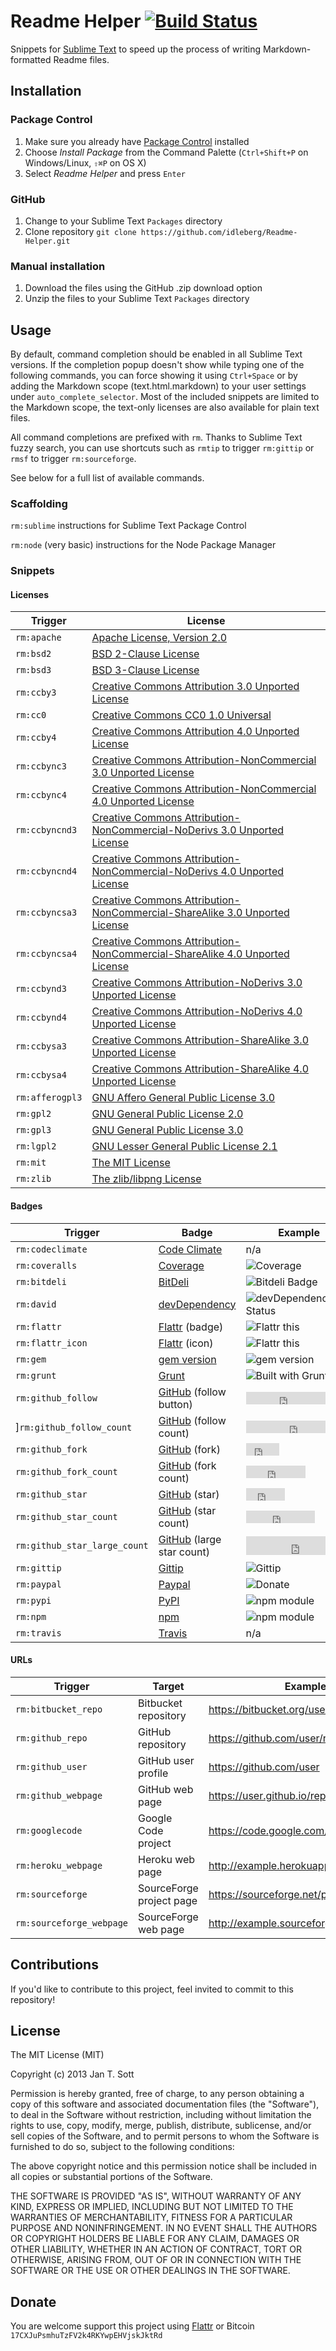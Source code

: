 # Readme Helper [![Build Status](https://secure.travis-ci.org/idleberg/Readme-Helper.png)](http://travis-ci.org/idleberg/Readme-Helper)

Snippets for [Sublime Text](http://www.sublimetext.com/) to speed up the process of writing Markdown-formatted Readme files.

## Installation

### Package Control

1. Make sure you already have [Package Control](http://wbond.net/sublime_packages/package_control/) installed
2. Choose *Install Package* from the Command Palette (`Ctrl+Shift+P` on Windows/Linux, `⇧⌘P` on OS X)
3. Select *Readme Helper* and press `Enter`

### GitHub

1. Change to your Sublime Text `Packages` directory
2. Clone repository `git clone https://github.com/idleberg/Readme-Helper.git`

### Manual installation

1. Download the files using the GitHub .zip download option
2. Unzip the files to your Sublime Text `Packages` directory

## Usage

By default, command completion should be enabled in all Sublime Text versions. If the completion popup doesn't show while typing one of the following commands, you can force showing it using `Ctrl+Space` or by adding the Markdown scope (text.html.markdown) to your user settings under `auto_complete_selector`. Most of the included snippets are limited to the Markdown scope, the text-only licenses are also available for plain text files.

All command completions are prefixed with `rm`. Thanks to Sublime Text fuzzy search, you can use shortcuts such as `rmtip` to trigger `rm:gittip` or `rmsf` to trigger `rm:sourceforge`.

See below for a full list of available commands.

### Scaffolding

`rm:sublime`
instructions for Sublime Text Package Control

`rm:node`
(very basic) instructions for the Node Package Manager

### Snippets

#### Licenses

Trigger         | License
----------------|--------
`rm:apache`     | [Apache License, Version 2.0](http://opensource.org/licenses/Apache-2.0)
`rm:bsd2`       | [BSD 2-Clause License](http://opensource.org/licenses/BSD-2-Clause)  
`rm:bsd3`       | [BSD 3-Clause License](http://opensource.org/licenses/BSD-3-Clause)
`rm:ccby3`      | [Creative Commons Attribution 3.0 Unported License](http://creativecommons.org/licenses/by/3.0/)
`rm:cc0`        | [Creative Commons CC0 1.0 Universal](http://creativecommons.org/publicdomain/zero/1.0/legalcode)
`rm:ccby4`      | [Creative Commons Attribution 4.0 Unported License](http://creativecommons.org/licenses/by/4.0/)
`rm:ccbync3`    | [Creative Commons Attribution-NonCommercial 3.0 Unported License](http://creativecommons.org/licenses/by-nc/3.0/)
`rm:ccbync4`    | [Creative Commons Attribution-NonCommercial 4.0 Unported License](http://creativecommons.org/licenses/by-nc/4.0/)
`rm:ccbyncnd3`  | [Creative Commons Attribution-NonCommercial-NoDerivs 3.0 Unported License](http://creativecommons.org/licenses/by-nc-nd/3.0/)
`rm:ccbyncnd4`  | [Creative Commons Attribution-NonCommercial-NoDerivs 4.0 Unported License](http://creativecommons.org/licenses/by-nc-nd/4.0/)
`rm:ccbyncsa3`  | [Creative Commons Attribution-NonCommercial-ShareAlike 3.0 Unported License](http://creativecommons.org/licenses/by-nc-sa/3.0/)
`rm:ccbyncsa4`  | [Creative Commons Attribution-NonCommercial-ShareAlike 4.0 Unported License](http://creativecommons.org/licenses/by-nc-sa/4.0/)
`rm:ccbynd3`    | [Creative Commons Attribution-NoDerivs 3.0 Unported License](http://creativecommons.org/licenses/by-nd/3.0/)
`rm:ccbynd4`    | [Creative Commons Attribution-NoDerivs 4.0 Unported License](http://creativecommons.org/licenses/by-nd/4.0/)
`rm:ccbysa3`    | [Creative Commons Attribution-ShareAlike 3.0 Unported License](http://creativecommons.org/licenses/by-sa/3.0/)
`rm:ccbysa4`    | [Creative Commons Attribution-ShareAlike 4.0 Unported License](http://creativecommons.org/licenses/by-sa/4.0/)
`rm:afferogpl3` | [GNU Affero General Public License 3.0](http://opensource.org/licenses/AGPL-3.0)
`rm:gpl2`       | [GNU General Public License 2.0](http://opensource.org/licenses/GPL-2.0)
`rm:gpl3`       | [GNU General Public License 3.0](http://opensource.org/licenses/GPL-3.0)
`rm:lgpl2`      | [GNU Lesser General Public License 2.1](http://opensource.org/licenses/LGPL-2.1)
`rm:mit`        | [The MIT License](http://opensource.org/licenses/MIT)
`rm:zlib`       | [The zlib/libpng License](http://opensource.org/licenses/Zlib)

#### Badges

Trigger                       | Badge                                           | Example
------------------------------|-------------------------------------------------|--------
`rm:codeclimate`              | [Code Climate](https://coveralls.io/)            | n/a
`rm:coveralls`                | [Coverage](https://coveralls.io/)               | ![Coverage](https://s3.amazonaws.com/assets.coveralls.io/badges/coveralls_100.png)
`rm:bitdeli`                  | [BitDeli](https://bitdeli.com/)                 | ![Bitdeli Badge](https://d2weczhvl823v0.cloudfront.net/idleberg/readme-helper/trend.png)
`rm:david`                    | [devDependency](https://david-dm.org/)          | ![devDependency Status](https://david-dm.org/idleberg/Readme-Helper/dev-status.png)
`rm:flattr`                   | [Flattr](http://flattr.com/) (badge)            | ![Flattr this](https://api.flattr.com/button/flattr-badge-large.png)
`rm:flattr_icon`              | [Flattr](http://flattr.com/) (icon)             | ![Flattr this](https://flattr.com/_img/icons/flattr_logo_16.png)
`rm:gem`                      | [gem version](http://badge.fury.io/)            | ![gem version](https://badge.fury.io/rb/gem.png)
`rm:grunt`                    | [Grunt](http://gruntjs.com/)                    | ![Built with Grunt](https://cdn.gruntjs.com/builtwith.png)
`rm:github_follow`            | [GitHub](http://ghbtns.com/) (follow button)    | <iframe src="http://ghbtns.com/github-btn.html?user=idleberg&type=follow" allowtransparency="true" frameborder="0" scrolling="0" width="132" height="20"></iframe>
]`rm:github_follow_count`     | [GitHub](http://ghbtns.com/) (follow count)     | <iframe src="http://ghbtns.com/github-btn.html?user=idleberg&type=follow&count=true" allowtransparency="true" frameborder="0" scrolling="0" width="165" height="20"></iframe>
`rm:github_fork`              | [GitHub](http://ghbtns.com/) (fork)             | <iframe src="http://ghbtns.com/github-btn.html?user=idleberg&repo=Readme-Helper&type=fork" allowtransparency="true" frameborder="0" scrolling="0" width="53" height="20"></iframe>
`rm:github_fork_count`        | [GitHub](http://ghbtns.com/) (fork count)       | <iframe src="http://ghbtns.com/github-btn.html?user=idleberg&repo=Readme-Helper&type=fork&count=true" allowtransparency="true" frameborder="0" scrolling="0" width="95" height="20"></iframe>
`rm:github_star`              | [GitHub](http://ghbtns.com/) (star)             | <iframe src="http://ghbtns.com/github-btn.html?user=idleberg&repo=github-buttons&type=watch" allowtransparency="true" frameborder="0" scrolling="0" width="62" height="20"></iframe>
`rm:github_star_count`        | [GitHub](http://ghbtns.com/) (star count)       | <iframe src="http://ghbtns.com/github-btn.html?user=idleberg&repo=Readme-Helper&type=watch&count=true" allowtransparency="true" frameborder="0" scrolling="0" width="110" height="20"></iframe>
`rm:github_star_large_count`  | [GitHub](http://ghbtns.com/) (large star count) | <iframe src="http://ghbtns.com/github-btn.html?user=idleberg&repo=Readme-Helper&type=watch&count=true&size=large" allowtransparency="true" frameborder="0" scrolling="0" width="170" height="30"></iframe>
`rm:gittip`                   | [Gittip](http://gittip.com/)                    | ![Gittip](https://raw.github.com/gittip/www.gittip.com/master/www/assets/gittip.png)
`rm:paypal`                   | [Paypal](http://paypal.com/)                    | ![Donate](https://www.paypalobjects.com/WEBSCR-640-20110429-1/en_US/i/btn/btn_donate_SM.gif)
`rm:pypi`                     | [PyPI](http://badge.fury.io/)                   | ![npm module](https://badge.fury.io/py/pypi.png)
`rm:npm`                      | [npm](https://www.npmjs.org/)                    | ![npm module](https://badge.fury.io/js/npm.png)
`rm:travis`                   | [Travis](http://travis-ci.org/)                  | n/a

#### URLs

Trigger                  | Target                   | Example
-------------------------|--------------------------|--------
`rm:bitbucket_repo`      | Bitbucket repository     | https://bitbucket.org/user/repository
`rm:github_repo`         | GitHub repository        | https://github.com/user/repository
`rm:github_user`         | GitHub user profile      | https://github.com/user
`rm:github_webpage`      | GitHub web page          | https://user.github.io/repository
`rm:googlecode`          | Google Code project      | https://code.google.com/p/project
`rm:heroku_webpage`      | Heroku web page          | http://example.herokuapp.com
`rm:sourceforge`         | SourceForge project page | https://sourceforge.net/projects/example
`rm:sourceforge_webpage` | SourceForge web page     | http://example.sourceforge.net

## Contributions

If you'd like to contribute to this project, feel invited to commit to this repository!

## License

The MIT License (MIT)

Copyright (c) 2013 Jan T. Sott

Permission is hereby granted, free of charge, to any person obtaining a copy of this software and associated documentation files (the "Software"), to deal in the Software without restriction, including without limitation the rights to use, copy, modify, merge, publish, distribute, sublicense, and/or sell copies of the Software, and to permit persons to whom the Software is furnished to do so, subject to the following conditions:

The above copyright notice and this permission notice shall be included in all copies or substantial portions of the Software.

THE SOFTWARE IS PROVIDED "AS IS", WITHOUT WARRANTY OF ANY KIND, EXPRESS OR IMPLIED, INCLUDING BUT NOT LIMITED TO THE WARRANTIES OF MERCHANTABILITY, FITNESS FOR A PARTICULAR PURPOSE AND NONINFRINGEMENT. IN NO EVENT SHALL THE AUTHORS OR COPYRIGHT HOLDERS BE LIABLE FOR ANY CLAIM, DAMAGES OR OTHER LIABILITY, WHETHER IN AN ACTION OF CONTRACT, TORT OR OTHERWISE, ARISING FROM, OUT OF OR IN CONNECTION WITH THE SOFTWARE OR THE USE OR OTHER DEALINGS IN THE SOFTWARE.

## Donate

You are welcome support this project using [Flattr](https://flattr.com/submit/auto?user_id=idleberg&url=https://github.com/idleberg/Readme-Helper) or Bitcoin `17CXJuPsmhuTzFV2k4RKYwpEHVjskJktRd`